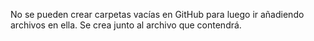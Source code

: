 No se pueden crear carpetas vacías en GitHub para luego ir añadiendo archivos en ella.
Se crea junto al archivo que contendrá.